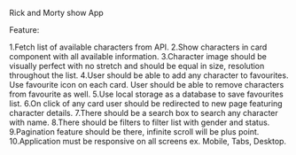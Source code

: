Rick and Morty show App


Feature:

1.Fetch list of available characters from API.
2.Show characters in card component with all available information.
3.Character image should be visually perfect with no stretch and should
be equal in size, resolution throughout the list.
4.User should be able to add any character to favourites. Use favourite
icon on each card. User should be able to remove characters from
favourite as well.
5.Use local storage as a database to save favourites list.
6.On click of any card user should be redirected to new page featuring
character details.
7.There should be a search box to search any character with name.
8.There should be filters to filter list with gender and status.
9.Pagination feature should be there, infinite scroll will be plus point.
10.Application must be responsive on all screens ex. Mobile, Tabs,
Desktop.